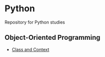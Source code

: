# Python
Repository for Python studies

## Object-Oriented Programming
- [Class and Context](https://github.com/thommaskevin/Python/tree/main/Object-Oriented%20Programming/Class%20and%20Context)
